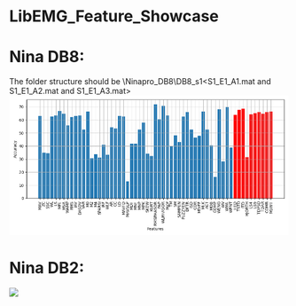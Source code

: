 # LibEMG_Feature_Showcase

# Nina DB8:
The folder structure should be \Ninapro_DB8\DB8_s1\<S1_E1_A1.mat and S1_E1_A2.mat and S1_E1_A3.mat>
![](results_DB8.png)

# Nina DB2:
![](results_DB2.png)
